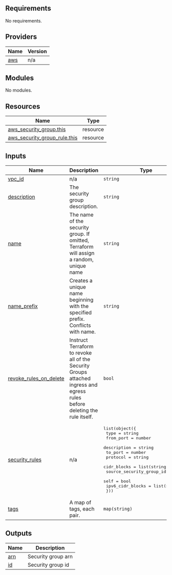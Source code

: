 ## Requirements

No requirements.

## Providers

| Name | Version |
|------|---------|
| <a name="provider_aws"></a> [aws](#provider\_aws) | n/a |

## Modules

No modules.

## Resources

| Name | Type |
|------|------|
| [aws_security_group.this](https://registry.terraform.io/providers/hashicorp/aws/latest/docs/resources/security_group) | resource |
| [aws_security_group_rule.this](https://registry.terraform.io/providers/hashicorp/aws/latest/docs/resources/security_group_rule) | resource |

## Inputs

| Name | Description | Type | Default | Required |
|------|-------------|------|---------|:--------:|
| <a name="input_vpc_id"></a> [vpc\_id](#input\_vpc\_id) | n/a | `string` | n/a | yes |
| <a name="input_description"></a> [description](#input\_description) | The security group description. | `string` | `null` | no |
| <a name="input_name"></a> [name](#input\_name) | The name of the security group. If omitted, Terraform will assign a random, unique name | `string` | `null` | no |
| <a name="input_name_prefix"></a> [name\_prefix](#input\_name\_prefix) | Creates a unique name beginning with the specified prefix. Conflicts with name. | `string` | `null` | no |
| <a name="input_revoke_rules_on_delete"></a> [revoke\_rules\_on\_delete](#input\_revoke\_rules\_on\_delete) | Instruct Terraform to revoke all of the Security Groups attached ingress and egress rules before deleting the rule itself. | `bool` | `false` | no |
| <a name="input_security_rules"></a> [security\_rules](#input\_security\_rules) | n/a | <pre>list(object({<br>    type                     = string<br>    from_port                = number<br>    description              = string<br>    to_port                  = number<br>    protocol                 = string<br>    cidr_blocks              = list(string)<br>    source_security_group_id = string<br>    self                     = bool<br>    ipv6_cidr_blocks         = list(string)<br>  }))</pre> | `[]` | no |
| <a name="input_tags"></a> [tags](#input\_tags) | A map of tags, each pair. | `map(string)` | `null` | no |

## Outputs

| Name | Description |
|------|-------------|
| <a name="output_arn"></a> [arn](#output\_arn) | Security group arn |
| <a name="output_id"></a> [id](#output\_id) | Security group id |
